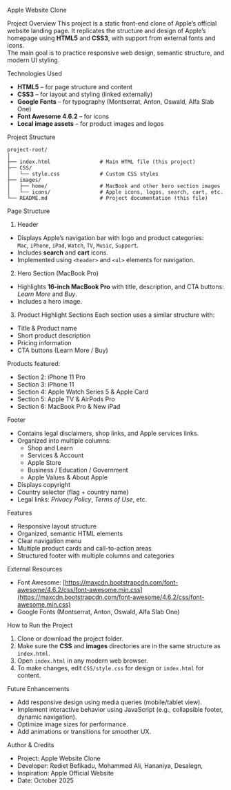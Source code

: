 Apple Website Clone

Project Overview
This project is a static front-end clone of Apple’s official website landing page. It replicates the structure and design of Apple’s homepage using **HTML5** and **CSS3**, with support from external fonts and icons.  
The main goal is to practice responsive web design, semantic structure, and modern UI styling.

Technologies Used
- **HTML5** – for page structure and content
- **CSS3** – for layout and styling (linked externally)
- **Google Fonts** – for typography (Montserrat, Anton, Oswald, Alfa Slab One)
- **Font Awesome 4.6.2** – for icons
- **Local image assets** – for product images and logos

Project Structure

```
project-root/
│
├── index.html                # Main HTML file (this project)
├── CSS/
│   └── style.css             # Custom CSS styles
├── images/
│   ├── home/                 # MacBook and other hero section images
│   └── icons/                # Apple icons, logos, search, cart, etc.
└── README.md                 # Project documentation (this file)
```

Page Structure

1. Header
- Displays Apple’s navigation bar with logo and product categories:  
  `Mac`, `iPhone`, `iPad`, `Watch`, `TV`, `Music`, `Support`.
- Includes **search** and **cart** icons.
- Implemented using `<header>` and `<ul>` elements for navigation.

2. Hero Section (MacBook Pro)
- Highlights **16-inch MacBook Pro** with title, description, and CTA buttons: *Learn More* and *Buy*.
- Includes a hero image.

3. Product Highlight Sections
Each section uses a similar structure with:
- Title & Product name
- Short product description
- Pricing information
- CTA buttons (Learn More / Buy)

Products featured:
- Section 2: iPhone 11 Pro
- Section 3: iPhone 11
- Section 4: Apple Watch Series 5 & Apple Card
- Section 5: Apple TV & AirPods Pro
- Section 6: MacBook Pro & New iPad

Footer
- Contains legal disclaimers, shop links, and Apple services links.
- Organized into multiple columns:
  - Shop and Learn
  - Services & Account
  - Apple Store
  - Business / Education / Government
  - Apple Values & About Apple
- Displays copyright
- Country selector (flag + country name)
- Legal links: *Privacy Policy*, *Terms of Use*, etc.
  
Features
- Responsive layout structure
- Organized, semantic HTML elements
- Clear navigation menu
- Multiple product cards and call-to-action areas
- Structured footer with multiple columns and categories

External Resources
- Font Awesome: [https://maxcdn.bootstrapcdn.com/font-awesome/4.6.2/css/font-awesome.min.css](https://maxcdn.bootstrapcdn.com/font-awesome/4.6.2/css/font-awesome.min.css)
- Google Fonts (Montserrat, Anton, Oswald, Alfa Slab One)

How to Run the Project
1. Clone or download the project folder.  
2. Make sure the **CSS** and **images** directories are in the same structure as `index.html`.
3. Open `index.html` in any modern web browser.
4. To make changes, edit `CSS/style.css` for design or `index.html` for content.


Future Enhancements
- Add responsive design using media queries (mobile/tablet view).
- Implement interactive behavior using JavaScript (e.g., collapsible footer, dynamic navigation).
- Optimize image sizes for performance.
- Add animations or transitions for smoother UX.

 Author & Credits
- Project: Apple Website Clone  
- Developer: Rediet Befikadu, Mohammed Ali, Hananiya, Desalegn,    
- Inspiration: Apple Official Website  
- Date: October 2025

